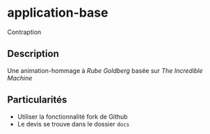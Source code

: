 # application-base
Contraption
## Description
Une animation-hommage à _Rube Goldberg_ basée sur _The Incredible Machine_

## Particularités

- Utiliser la fonctionnalité fork de Github
- Le devis se trouve dans le dossier `docs`
